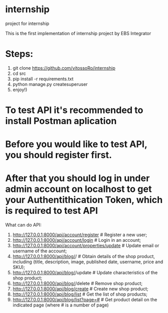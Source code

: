 # internship
project for internship

This is the first implementation of internship project by EBS Integrator

# Steps:
1. git clone https://github.com/vitossoRo/internship
2. cd src
3. pip install -r requirements.txt
4. python manage.py createsuperuser
5. enjoy!)

# To test API it's recommended to install Postman aplication
# Before you would like to test API, you should register first.
# After that you should log in under admin account on localhost to get your Authentithication Token, which is required to test API

What can do API:
1. http://127.0.0.1:8000/api/account/register                 # Register a new user;
2. http://127.0.0.1:8000/api/account/login                    # Login in an account;
3. http://127.0.0.1:8000/api/account/properties/update        # Update email or username of the account;
4. http://127.0.0.1:8000/api/blog/<slug>/                     # Obtain details of the shop product, including (title, description, image, published date, username, price and SKU);
5. http://127.0.0.1:8000/api/blog/<slug>/update               # Update characteristics of the shop product;
6. http://127.0.0.1:8000/api/blog/<slug>/delete               # Remove shop product;
7. http://127.0.0.1:8000/api/blog/create                      # Create new shop product;
8. http://127.0.0.1:8000/api/blog/list                        # Get the list of shop products;
9. http://127.0.0.1:8000/api/blog/list?page=#                 # Get product detail on the indicated page
  (where # is a number of page)

  
